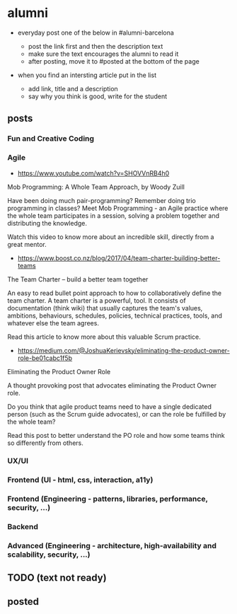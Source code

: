 # alumni

- everyday post one of the below in #alumni-barcelona
  - post the link first and then the description text
  - make sure the text encourages the alumni to read it
  - after posting, move it to #posted at the bottom of the page
  
- when you find an intersting article put in the list
  - add link, title and a description
  - say why you think is good, write for the student

## posts

### Fun and Creative Coding

### Agile

- https://www.youtube.com/watch?v=SHOVVnRB4h0

Mob Programming: A Whole Team Approach, by Woody Zuill

Have been doing much pair-programming? Remember doing trio programming in classes?
Meet Mob Programming - an Agile practice where the whole team participates in a session,
solving a problem together and distributing the knowledge.

Watch this video to know more about an incredible skill, directly from a great mentor.


- https://www.boost.co.nz/blog/2017/04/team-charter-building-better-teams

The Team Charter – build a better team together

An easy to read bullet point approach to how to collaboratively define
the team charter. A team charter is a powerful, tool. It consists of documentation 
(think wiki) that usually captures  the team's values, ambitions, behaviours, schedules,
policies, technical practices, tools, and whatever else the team agrees. 

Read this article to know more about this valuable Scrum practice.


- https://medium.com/@JoshuaKerievsky/eliminating-the-product-owner-role-be01cabc1f5b

Eliminating the Product Owner Role

A thought provoking post that advocates eliminating the Product Owner role.

Do you think that agile product teams need to have a single dedicated person (such as
the Scrum guide advocates), or can the role be fulfilled by the whole team?

Read this post to better understand the PO role and how some teams think so differently from others.


### UX/UI

### Frontend (UI - html, css, interaction, a11y)

### Frontend (Engineering - patterns, libraries, performance, security, ...)

### Backend 

### Advanced (Engineering - architecture, high-availability and scalability, security, ...)

## TODO (text not ready)



## posted

